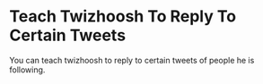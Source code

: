 <!--ignore-->
# Teach Twizhoosh To Reply To Certain Tweets

You can teach twizhoosh to reply to certain tweets of people he is following.